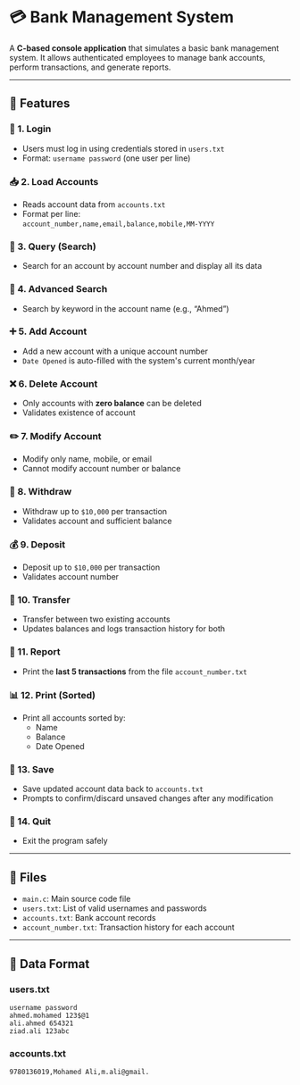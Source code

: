 # 💳 Bank Management System

A **C-based console application** that simulates a basic bank management system. It allows authenticated employees to manage bank accounts, perform transactions, and generate reports.

---

## 📌 Features

### 🔐 1. Login
- Users must log in using credentials stored in `users.txt`
- Format: `username password` (one user per line)

### 📥 2. Load Accounts
- Reads account data from `accounts.txt`
- Format per line:  
  `account_number,name,email,balance,mobile,MM-YYYY`

### 🔎 3. Query (Search)
- Search for an account by account number and display all its data

### 🧠 4. Advanced Search
- Search by keyword in the account name (e.g., “Ahmed”)

### ➕ 5. Add Account
- Add a new account with a unique account number
- `Date Opened` is auto-filled with the system's current month/year

### ❌ 6. Delete Account
- Only accounts with **zero balance** can be deleted
- Validates existence of account

### ✏️ 7. Modify Account
- Modify only name, mobile, or email
- Cannot modify account number or balance

### 💸 8. Withdraw
- Withdraw up to `$10,000` per transaction
- Validates account and sufficient balance

### 💰 9. Deposit
- Deposit up to `$10,000` per transaction
- Validates account number

### 🔁 10. Transfer
- Transfer between two existing accounts
- Updates balances and logs transaction history for both

### 📄 11. Report
- Print the **last 5 transactions** from the file `account_number.txt`

### 📊 12. Print (Sorted)
- Print all accounts sorted by:
  - Name
  - Balance
  - Date Opened

### 💾 13. Save
- Save updated account data back to `accounts.txt`
- Prompts to confirm/discard unsaved changes after any modification

### 🚪 14. Quit
- Exit the program safely

---

## 📂 Files

- `main.c`: Main source code file
- `users.txt`: List of valid usernames and passwords
- `accounts.txt`: Bank account records
- `account_number.txt`: Transaction history for each account

---


## 📝 Data Format

### users.txt
```
username password
ahmed.mohamed 123$@1
ali.ahmed 654321
ziad.ali 123abc
```

### accounts.txt
```
9780136019,Mohamed Ali,m.ali@gmail.
